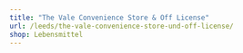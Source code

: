 ```yaml
---
title: "The Vale Convenience Store & Off License"
url: /leeds/the-vale-convenience-store-und-off-license/
shop: Lebensmittel
---
```

